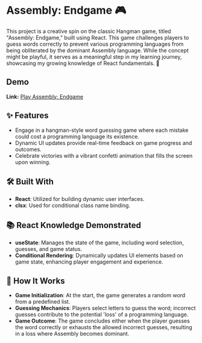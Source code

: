# Assembly: Endgame 🎮

This project is a creative spin on the classic Hangman game, titled "Assembly: Endgame," built using React. This game challenges players to guess words correctly to prevent various programming languages from being obliterated by the dominant Assembly language. While the concept might be playful, it serves as a meaningful step in my learning journey, showcasing my growing knowledge of React fundamentals. 🌱

## Demo
**Link:** [Play Assembly: Endgame](https://assembly-endgame-nine.vercel.app/)

## ✨ Features
- Engage in a hangman-style word guessing game where each mistake could cost a programming language its existence.
- Dynamic UI updates provide real-time feedback on game progress and outcomes.
- Celebrate victories with a vibrant confetti animation that fills the screen upon winning.

## 🛠️ Built With
- **React**: Utilized for building dynamic user interfaces.
- **clsx**: Used for conditional class name binding.

## 📚 React Knowledge Demonstrated
- **useState**: Manages the state of the game, including word selection, guesses, and game status.
- **Conditional Rendering**: Dynamically updates UI elements based on game state, enhancing player engagement and experience.

## 🚀 How It Works
- **Game Initialization**: At the start, the game generates a random word from a predefined list.
- **Guessing Mechanics**: Players select letters to guess the word; incorrect guesses contribute to the potential 'loss' of a programming language.
- **Game Outcome**: The game concludes either when the player guesses the word correctly or exhausts the allowed incorrect guesses, resulting in a loss where Assembly becomes dominant.


